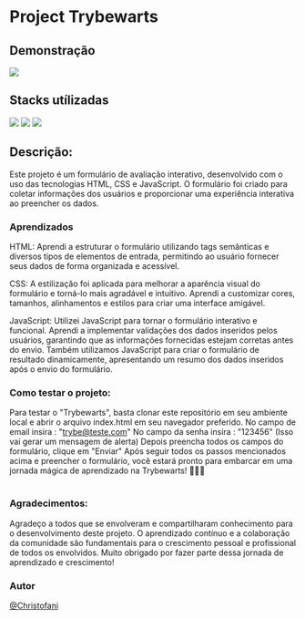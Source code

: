 # Project Trybewarts

## Demonstração

<img  src="images/Peek 24-07-2023 21-58.gif"/>

## Stacks utílizadas  
<div>
   <img src="https://img.shields.io/badge/JavaScript-F7DF1E?style=for-the-badge&logo=javascript&logoColor=black" />
   <img src="https://img.shields.io/badge/HTML5-E34F26?style=for-the-badge&logo=html5&logoColor=white" />
   <img src="https://img.shields.io/badge/CSS3-1572B6?style=for-the-badge&logo=css3&logoColor=white" />
</div>

 ## Descrição:
Este projeto é um formulário de avaliação interativo, desenvolvido com o uso das tecnologias HTML, CSS e JavaScript. O formulário foi criado para coletar informações dos usuários e proporcionar uma experiência interativa ao preencher os dados.

### Aprendizados

HTML: Aprendi a estruturar o formulário utilizando tags semânticas e diversos tipos de elementos de entrada, permitindo ao usuário fornecer seus dados de forma organizada e acessível.

CSS: A estilização foi aplicada para melhorar a aparência visual do formulário e torná-lo mais agradável e intuitivo. Aprendi a customizar cores, tamanhos, alinhamentos e estilos para criar uma interface amigável.

JavaScript: Utilizei JavaScript para tornar o formulário interativo e funcional. Aprendi a implementar validações dos dados inseridos pelos usuários, garantindo que as informações fornecidas estejam corretas antes do envio. Também utilizamos JavaScript para criar o formulário de resultado dinamicamente, apresentando um resumo dos dados inseridos após o envio do formulário.

### Como testar o projeto:
Para testar o "Trybewarts", basta clonar este repositório em seu ambiente local e abrir o arquivo index.html em seu navegador preferido.
No campo de email insira : "trybe@teste.com"
No campo da senha insira : "123456"
(Isso vai gerar um mensagem de alerta)
Depois preencha todos os campos do formulário, clique em "Enviar"
Após seguir todos os passos mencionados acima e preencher o formulário, você estará pronto para embarcar em uma jornada mágica de aprendizado na Trybewarts! 🧙‍♂️✨
#

### Agradecimentos:
Agradeço a todos que se envolveram e compartilharam conhecimento para o desenvolvimento deste projeto. O aprendizado contínuo e a colaboração da comunidade são fundamentais para o crescimento pessoal e profissional de todos os envolvidos. Muito obrigado por fazer parte dessa jornada de aprendizado e crescimento!

### Autor

[@Christofani](https://github.com/Christofani)

